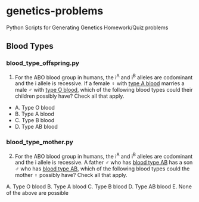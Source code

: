 # genetics-problems
Python Scripts for Generating Genetics Homework/Quiz problems

## Blood Types

### blood_type_offspring.py

1. For the ABO blood group in humans, the i<sup>A</sup> and i<sup>B</sup> alleles are codominant and the i allele is recessive. If a female &female; with <u>type A blood</u> marries a male &male; with <u>type O blood</u>, which of the following blood types could their children possibly have? Check all that apply.

* A. Type O blood
* B. Type A blood
* C. Type B blood
* D. Type AB blood

### blood_type_mother.py

2. For the ABO blood group in humans, the i<sup>A</sup> and i<sup>B</sup> alleles are codominant and the i allele is recessive. A father &male; who has <u>blood type AB</u> has a son &male; who has <u>blood type AB</u>, which of the following blood types could the mother &female; possibly have? Check all that apply.

A. Type O blood
B. Type A blood
C. Type B blood
D. Type AB blood
E. None of the above are possible
